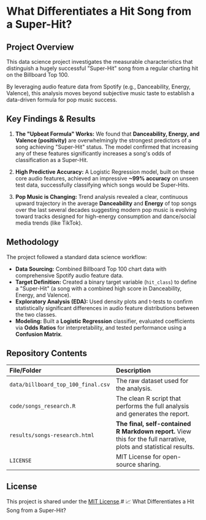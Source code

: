 #  What Differentiates a Hit Song from a Super-Hit?

## Project Overview
This data science project investigates the measurable characteristics that distinguish a hugely successful "Super-Hit" song from a regular charting hit on the Billboard Top 100.

By leveraging audio feature data from Spotify (e.g., Danceability, Energy, Valence), this analysis moves beyond subjective music taste to establish a data-driven formula for pop music success.

##  Key Findings & Results

1.  **The "Upbeat Formula" Works:** We found that **Danceability, Energy, and Valence (positivity)** are overwhelmingly the strongest predictors of a song achieving "Super-Hit" status.
The model confirmed that increasing any of these features significantly increases a song's odds of classification as a Super-Hit.

2.  **High Predictive Accuracy:** A Logistic Regression model, built on these core audio features, achieved an impressive **~99% accuracy** 
on unseen test data, successfully classifying which songs would be Super-Hits.

3.  **Pop Music is Changing:** Trend analysis revealed a clear, continuous upward trajectory in the average **Danceability** and **Energy** of top songs over the last several decades
suggesting modern pop music is evolving toward tracks designed for high-energy consumption and dance/social media trends (like TikTok).

##  Methodology

The project followed a standard data science workflow:

* **Data Sourcing:** Combined Billboard Top 100 chart data with comprehensive Spotify audio feature data.
* **Target Definition:** Created a binary target variable (`hit_class`) to define a "Super-Hit" (a song with a combined high score in Danceability, Energy, and Valence).
* **Exploratory Analysis (EDA):** Used density plots and t-tests to confirm statistically significant differences in audio feature distributions between the two classes.
* **Modeling:** Built a **Logistic Regression** classifier, evaluated coefficients via **Odds Ratios** for interpretability, and tested performance using a **Confusion Matrix**.

## Repository Contents

| File/Folder | Description |
| :--- | :--- |
| `data/billboard_top_100_final.csv` | The raw dataset used for the analysis. |
| `code/songs_research.R` | The clean R script that performs the full analysis and generates the report. |
| `results/songs-research.html` | **The final, self-contained R Markdown report.** View this for the full narrative, plots and statistical results. |
| `LICENSE` | MIT License for open-source sharing. |

## License
This project is shared under the [MIT License](LICENSE).# 📈 What Differentiates a Hit Song from a Super-Hit?
